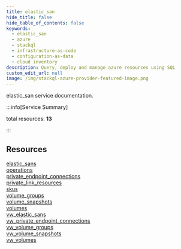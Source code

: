 ```yaml
---
title: elastic_san
hide_title: false
hide_table_of_contents: false
keywords:
  - elastic_san
  - azure
  - stackql
  - infrastructure-as-code
  - configuration-as-data
  - cloud inventory
description: Query, deploy and manage azure resources using SQL
custom_edit_url: null
image: /img/stackql-azure-provider-featured-image.png
---
```


elastic_san service documentation.

:::info[Service Summary]

total resources: __13__  

:::

## Resources
<div class="row">
<div class="providerDocColumn">
<a href="/services/elastic_san/elastic_sans/">elastic_sans</a><br />
<a href="/services/elastic_san/operations/">operations</a><br />
<a href="/services/elastic_san/private_endpoint_connections/">private_endpoint_connections</a><br />
<a href="/services/elastic_san/private_link_resources/">private_link_resources</a><br />
<a href="/services/elastic_san/skus/">skus</a><br />
<a href="/services/elastic_san/volume_groups/">volume_groups</a><br />
<a href="/services/elastic_san/volume_snapshots/">volume_snapshots</a>
</div>
<div class="providerDocColumn">
<a href="/services/elastic_san/volumes/">volumes</a><br />
<a href="/services/elastic_san/vw_elastic_sans/">vw_elastic_sans</a><br />
<a href="/services/elastic_san/vw_private_endpoint_connections/">vw_private_endpoint_connections</a><br />
<a href="/services/elastic_san/vw_volume_groups/">vw_volume_groups</a><br />
<a href="/services/elastic_san/vw_volume_snapshots/">vw_volume_snapshots</a><br />
<a href="/services/elastic_san/vw_volumes/">vw_volumes</a>
</div>
</div>